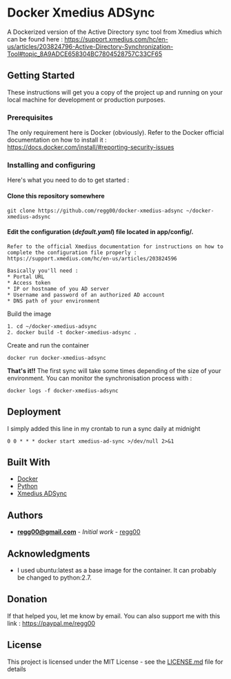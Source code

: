 # Docker Xmedius ADSync

A Dockerized version of the Active Directory sync tool from Xmedius which can be found here : https://support.xmedius.com/hc/en-us/articles/203824796-Active-Directory-Synchronization-Tool#topic_8A9ADCE658304BC7804528757C33CF65

## Getting Started

These instructions will get you a copy of the project up and running on your local machine for development or production purposes.

### Prerequisites

The only requirement here is Docker (obviously). Refer to the Docker official documentation on how to install it : https://docs.docker.com/install/#reporting-security-issues

### Installing and configuring

Here's what you need to do to get started :

#### Clone this repository somewhere 

```
git clone https://github.com/regg00/docker-xmedius-adsync ~/docker-xmedius-adsync
```

#### Edit the configuration (*default.yaml*) file located in **app/config/**. 

```
Refer to the official Xmedius documentation for instructions on how to complete the configuration file properly : https://support.xmedius.com/hc/en-us/articles/203824596

Basically you'll need :
* Portal URL
* Access token
* IP or hostname of you AD server
* Username and password of an authorized AD account
* DNS path of your environment
```

Build the image

```
1. cd ~/docker-xmedius-adsync
2. docker build -t docker-xmedius-adsync .
```

Create and run the container

```
docker run docker-xmedius-adsync
```

**That's it!!** The first sync will take some times depending of the size of your environment.
You can monitor the synchronisation process with : 
```
docker logs -f docker-xmedius-adsync
```


## Deployment

I simply added this line in my crontab to run a sync daily at midnight 

```
0 0 * * * docker start xmedius-ad-sync >/dev/null 2>&1
```

## Built With

* [Docker](https://docs.docker.com/)
* [Python](https://docs.python.org/3/)
* [Xmedius ADSync](https://support.xmedius.com/hc/en-us/articles/203824596)


## Authors

* **regg00@gmail.com** - *Initial work* - [regg00](https://github.com/regg00)

## Acknowledgments

* I used ubuntu:latest as a base image for the container. It can probably be changed to python:2.7. 

## Donation
If that helped you, let me know by email. You can also support me with this link : https://paypal.me/regg00

## License

This project is licensed under the MIT License - see the [LICENSE.md](LICENSE.md) file for details